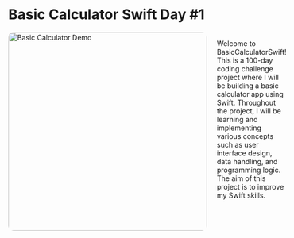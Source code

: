 # Basic Calculator Swift Day #1

<div style="display: flex;">
  <div style="flex: 1; margin-right: 20px;">
    <img src="https://user-images.githubusercontent.com/43808862/219414522-7721da30-c35e-4ea8-b8ef-a49c6f1c2cca.gif" alt="Basic Calculator Demo" height="400" style="border-radius: 10px;">
  </div>
  <p style="flex: 1;">Welcome to BasicCalculatorSwift! This is a 100-day coding challenge project where I will be building a basic calculator app using Swift. Throughout the project, I will be learning and implementing various concepts such as user interface design, data handling, and programming logic. The aim of this project is to improve my Swift skills.</p>
</div>

